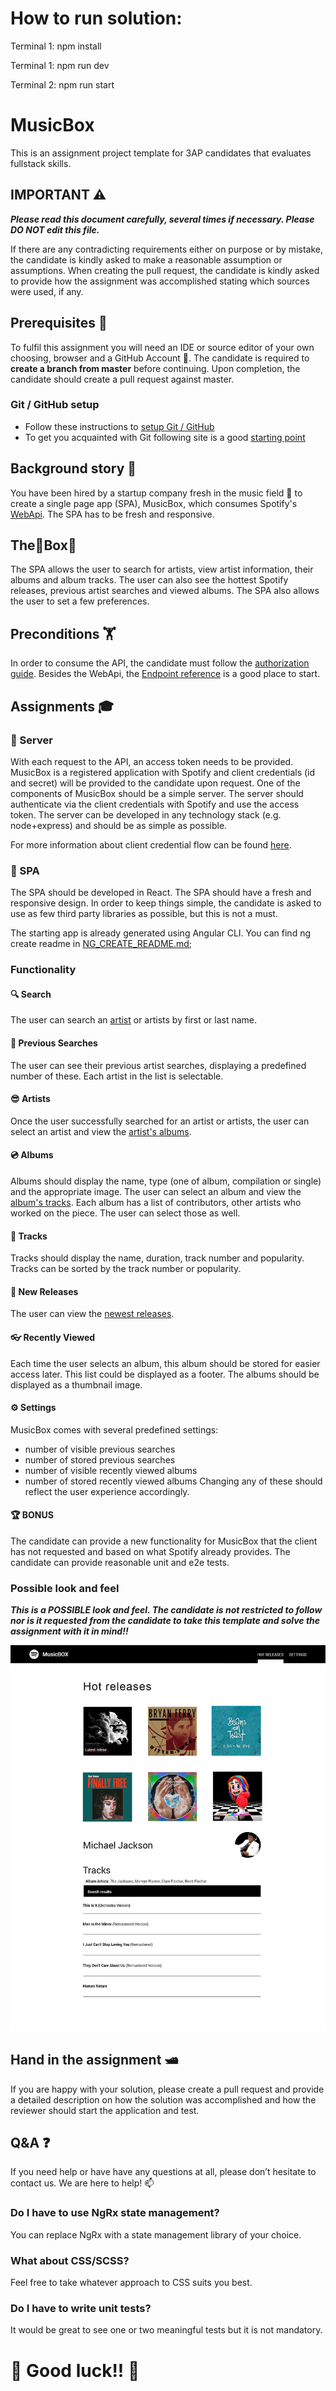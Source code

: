 # How to run solution:
Terminal 1: npm install

Terminal 1: npm run dev

Terminal 2: npm run start

# MusicBox

This is an assignment project template for 3AP candidates that evaluates fullstack skills.

## IMPORTANT ⚠

**_Please read this document carefully, several times if necessary. Please DO NOT edit this file._**

If there are any contradicting requirements either on purpose or by mistake, the candidate is kindly asked to make
a reasonable assumption or assumptions. When creating the pull request, the candidate is kindly asked to provide how
the assignment was accomplished stating which sources were used, if any.

## Prerequisites 🎒

To fulfil this assignment you will need an IDE or source editor of your own choosing, browser and a GitHub Account 🐙.
The candidate is required to **create a branch from master** before continuing. Upon completion, the candidate should create a pull request against master.

### Git / GitHub setup

- Follow these instructions to [setup Git / GitHub](https://help.github.com/articles/set-up-git/)
- To get you acquainted with Git following site is a good [starting point](https://git-scm.com/book/en/v2/Getting-Started-Git-Basics)

## Background story 🗿

You have been hired by a startup company fresh in the music field 🎵 to create a single page app (SPA), MusicBox, which consumes Spotify's [WebApi](https://developer.spotify.com/web-api/). The SPA has to be fresh and responsive.

## The🎵Box🎁

The SPA allows the user to search for artists, view artist information, their albums and album tracks. The user can also
see the hottest Spotify releases, previous artist searches and viewed albums. The SPA also allows the user to set a few
preferences.

## Preconditions 🏋

In order to consume the API, the candidate must follow the [authorization guide](https://developer.spotify.com/web-api/authorization-guide/).
Besides the WebApi, the [Endpoint reference](https://developer.spotify.com/web-api/endpoint-reference/) is a good place to start.

## Assignments 🎓

### 📝 Server

With each request to the API, an access token needs to be provided. MusicBox is a registered application with Spotify and client credentials
(id and secret) will be provided to the candidate upon request. One of the components of MusicBox should be a simple server.
The server should authenticate via the client credentials with Spotify and use the access token.
The server can be developed in any technology stack (e.g. node+express) and should be as simple as possible.

For more information about client credential flow can be found [here](https://developer.spotify.com/web-api/authorization-guide/#client-credentials-flow).

### 📝 SPA

The SPA should be developed in React. The SPA should have a fresh and responsive design.
In order to keep things simple, the candidate is asked to use as few third party libraries as possible, but this is not a must.

The starting app is already generated using Angular CLI.
You can find ng create readme in [NG_CREATE_README.md](NG_CREATE_README.md);

### Functionality

#### 🔍 Search

The user can search an [artist](https://developer.spotify.com/web-api/search-item/) or artists by first or last name.

#### 🔎 Previous Searches

The user can see their previous artist searches, displaying a predefined number of these. Each artist in the list is selectable.

#### 😎 Artists

Once the user successfully searched for an artist or artists, the user can select an artist
and view the [artist's albums](https://developer.spotify.com/web-api/get-artists-albums).

#### 💿 Albums

Albums should display the name, type (one of album, compilation or single) and the appropriate image.
The user can select an album and view the [album's tracks](https://developer.spotify.com/web-api/console/get-album-tracks).
Each album has a list of contributors, other artists who worked on the piece. The user can select those as well.

#### 🎼 Tracks

Tracks should display the name, duration, track number and popularity. Tracks can be sorted by the track number or popularity.

#### 📀 New Releases

The user can view the [newest releases](https://developer.spotify.com/web-api/console/get-new-releases/).

#### 👓 Recently Viewed

Each time the user selects an album, this album should be stored for easier access later. This list could be displayed as a footer.
The albums should be displayed as a thumbnail image.

#### ⚙ Settings

MusicBox comes with several predefined settings:

- number of visible previous searches
- number of stored previous searches
- number of visible recently viewed albums
- number of stored recently viewed albums
  Changing any of these should reflect the user experience accordingly.

#### 🏆 BONUS

The candidate can provide a new functionality for MusicBox that the client has not requested and based on what Spotify already provides.
The candidate can provide reasonable unit and e2e tests.

### Possible look and feel

**_This is a POSSIBLE look and feel. The candidate is not restricted to follow nor is it requested from the candidate to take this template and solve the assignment with it in mind!!_**

![MusicBox](musicbox.jpeg?raw=true 'Music Box')

## Hand in the assignment 🛥

If you are happy with your solution, please create a pull request and provide a detailed description
on how the solution was accomplished and how the reviewer should start the application and test.

## Q&A ❓

If you need help or have have any questions at all, please don’t hesitate to contact us. We are here to help! 📫

### Do I have to use NgRx state management?

You can replace NgRx with a state management library of your choice.

### What about CSS/SCSS?

Feel free to take whatever approach to CSS suits you best.

### Do I have to write unit tests?

It would be great to see one or two meaningful tests but it is not mandatory.

# 🎉 Good luck!! 🎉

